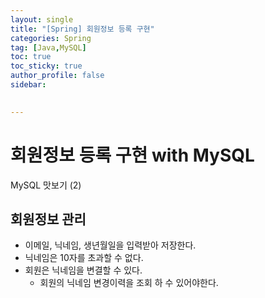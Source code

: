 ```yaml
---
layout: single
title: "[Spring] 회원정보 등록 구현"
categories: Spring
tag: [Java,MySQL]
toc: true
toc_sticky: true
author_profile: false
sidebar:
     

---
```

# 회원정보 등록 구현 with MySQL
MySQL 맛보기 (2)

## 회원정보 관리
- 이메일, 닉네임, 생년월일을 입력받아 저장한다.
- 닉네임은 10자를 초과할 수 없다.
- 회원은 닉네임을 변결할 수 있다.
	- 회원의 닉네임 변경이력을 조회 하 수 있어야한다. 
